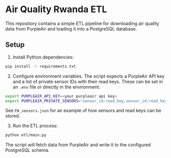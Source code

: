 # Air Quality Rwanda ETL

This repository contains a simple ETL pipeline for downloading air quality data from PurpleAir and loading it into a PostgreSQL database.

## Setup

1. Install Python dependencies:

```bash
pip install -r requirements.txt
```

2. Configure environment variables. The script expects a PurpleAir API key and a list of private sensor IDs with their read keys. These can be set in an `.env` file or directly in the environment:

```bash
export PURPLEAIR_API_KEY=<your purpleair api key>
export PURPLEAIR_PRIVATE_SENSORS="sensor_id:read_key,sensor_id:read_key"
```

See `PA_sensors.json` for an example of how sensors and read keys can be stored.

3. Run the ETL process:

```bash
python etl/main.py
```

The script will fetch data from PurpleAir and write it to the configured PostgreSQL schema.
